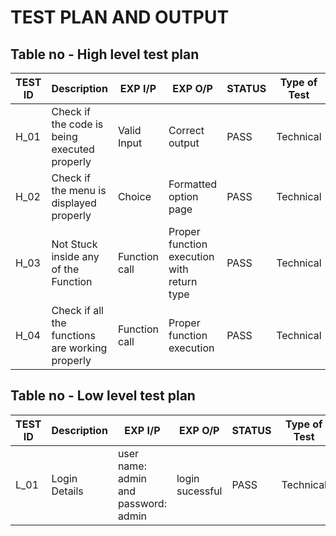 # TEST PLAN AND OUTPUT
## Table no - High level test plan
| TEST ID | Description | EXP I/P | EXP O/P | STATUS | Type of Test |
| --- | --- | --- | --- | --- | --- |
| H_01 | Check if the code is being executed properly | Valid Input | Correct output | PASS | Technical |
| H_02 | Check if the menu is displayed properly | Choice | Formatted option page | PASS | Technical |
| H_03 | Not Stuck inside any of the Function | Function call | Proper function execution with return type | PASS | Technical |
| H_04 | Check if all the functions are working properly | Function call | Proper function execution | PASS | Technical |

## Table no - Low level test plan
| TEST ID | Description | EXP I/P | EXP O/P | STATUS | Type of Test |
| --- | --- | --- | --- | --- | --- |
| L_01 | Login Details | user name: admin and password: admin | login sucessful | PASS | Technical |
